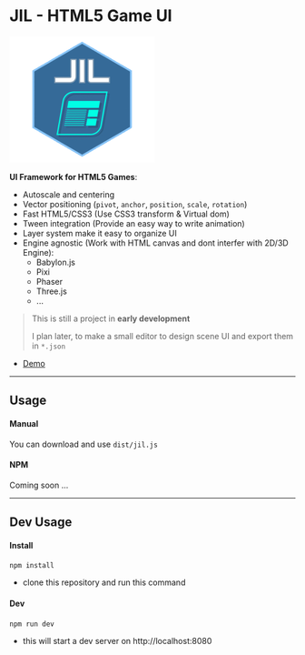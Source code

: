 # JIL - HTML5 Game UI

![Logo](./logo.png)

**UI Framework for HTML5 Games**:
 * Autoscale and centering
 * Vector positioning (`pivot`, `anchor`, `position`, `scale`, `rotation`)
 * Fast HTML5/CSS3 (Use CSS3 transform & Virtual dom)
 * Tween integration (Provide an easy way to write animation)
 * Layer system make it easy to organize UI
 * Engine agnostic (Work with HTML canvas and dont interfer with 2D/3D Engine):
   - Babylon.js
   - Pixi
   - Phaser
   - Three.js
   - ...

> This is still a project in **early development**
>
> I plan later, to make a small editor to design scene UI and export them in `*.json`

* [Demo](https://kefniark.github.io/jil/dist/samples/)

---

## Usage

#### Manual
You can download and use `dist/jil.js`

#### NPM
Coming soon ...

---

## Dev Usage

#### Install
```
npm install
```
 - clone this repository and run this command

#### Dev
```
npm run dev
```
 - this will start a dev server on http://localhost:8080
